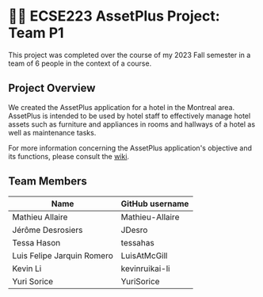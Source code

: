 # :hotel::heavy_plus_sign: ECSE223 AssetPlus Project: Team P1

This project was completed over the course of my 2023 Fall semester in a team of 6 people in the context of a course.

## Project Overview

We created the AssetPlus application for a hotel in the Montreal area. AssetPlus is intended to be
used by hotel staff to effectively manage hotel assets such as furniture and appliances in rooms and
hallways of a hotel as well as maintenance tasks.

For more information concerning the AssetPlus application's objective and its functions, please consult the [wiki](https://github.com/Mathieu-Allaire/AssetPlus/wiki).

## Team Members

| Name          | GitHub username |
| ------------- | --------------- |
| Mathieu Allaire | Mathieu-Allaire             |
| Jérôme Desrosiers | JDesro             |
| Tessa Hason | tessahas             |
| Luis Felipe Jarquin Romero | LuisAtMcGill             |
| Kevin Li | kevinruikai-li             |
| Yuri Sorice | YuriSorice             |
